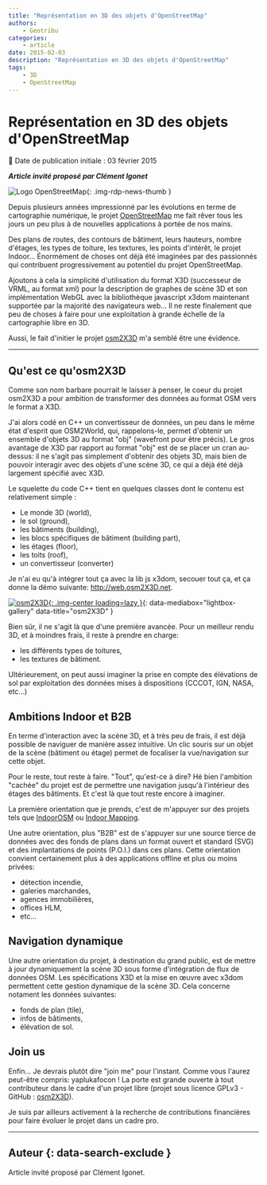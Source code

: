 ```yaml
---
title: "Représentation en 3D des objets d'OpenStreetMap"
authors:
    - Geotribu
categories:
    - article
date: 2015-02-03
description: "Représentation en 3D des objets d'OpenStreetMap"
tags:
    - 3D
    - OpenStreetMap
---
```


# Représentation en 3D des objets d'OpenStreetMap

:calendar: Date de publication initiale : 03 février 2015

***Article invité proposé par Clément Igonet***

![Logo OpenStreetMap](https://cdn.geotribu.fr/img/logos-icones/OpenStreetMap/Openstreetmap.png "OpenStreetMap"){: .img-rdp-news-thumb }

Depuis plusieurs années impressionné par les évolutions en terme de cartographie numérique, le projet [OpenStreetMap](https://www.openstreetmap.org/) me fait rêver tous les jours un peu plus à de nouvelles applications à portée de nos mains.  

Des plans de routes, des contours de bâtiment, leurs hauteurs, nombre d'étages, les types de toiture, les textures, les points d'intérêt, le projet Indoor... Énormément de choses ont déjà été imaginées par des passionnés qui contribuent progressivement au potentiel du projet OpenStreetMap.  

Ajoutons à cela la simplicité d'utilisation du format X3D (successeur de VRML, au format xml) pour la description de graphes de scène 3D et son implémentation WebGL avec la bibliothèque javascript x3dom maintenant supportée par la majorité des navigateurs web... Il ne reste finalement que peu de choses à faire pour une exploitation à grande échelle de la cartographie libre en 3D.  

Aussi, le fait d'initier le projet [osm2X3D](http://web.osm2x3d.net/) m'a semblé être une évidence.

----

## Qu'est ce qu'osm2X3D

Comme son nom barbare pourrait le laisser à penser, le coeur du projet osm2X3D a pour ambition de transformer des données au format OSM vers le format a X3D.  

J'ai alors codé en C++ un convertisseur de données, un peu dans le même état d'esprit que OSM2World, qui, rappelons-le, permet d'obtenir un ensemble d'objets 3D au format "obj" (wavefront pour être précis). Le gros avantage de X3D par rapport au format "obj" est de se placer un cran au-dessus: il ne s'agit pas simplement d'obtenir des objets 3D, mais bien de pouvoir interagir avec des objets d'une scène 3D, ce qui a déjà été déjà largement spécifié avec X3D.  

Le squelette du code C++ tient en quelques classes dont le contenu est relativement simple :

- Le monde 3D (world),
- le sol (ground),
- les bâtiments (building),
- les blocs spécifiques de bâtiment (building part),
- les étages (floor),
- les toits (roof),
- un convertisseur (converter)

Je n'ai eu qu'à intégrer tout ça avec la lib js x3dom, secouer tout ça, et ça donne la démo suivante: <http://web.osm2X3D.net>.

[![osm2X3D](https://cdn.geotribu.fr/img/articles-blog-rdp/capture-ecran/osm2x3d.png "osm2X3D"){: .img-center loading=lazy }](https://cdn.geotribu.fr/img/articles-blog-rdp/capture-ecran/osm2x3d.png "osm2X3D"){: data-mediabox="lightbox-gallery" data-title="osm2X3D" }

Bien sûr, il ne s'agit là que d'une première avancée. Pour un meilleur rendu 3D, et à moindres frais, il reste à prendre en charge:

- les différents types de toitures,
- les textures de bâtiment.

Ultérieurement, on peut aussi imaginer la prise en compte des élévations de sol par exploitation des données mises à dispositions (CCCOT, IGN, NASA, etc...)

## Ambitions Indoor et B2B

En terme d'interaction avec la scène 3D, et à très peu de frais, il est déjà possible de naviguer de manière assez intuitive. Un clic souris sur un objet de la scène (bâtiment ou étage) permet de focaliser la vue/navigation sur cette objet.

Pour le reste, tout reste à faire. "Tout", qu'est-ce à dire? Hé bien l'ambition "cachée" du projet est de permettre une navigation jusqu'à l'intérieur des étages des bâtiments. Et c'est là que tout reste encore à imaginer.

La première orientation que je prends, c'est de m'appuyer sur des projets tels que [IndoorOSM](https://wiki.openstreetmap.org/wiki/IndoorOSM) ou [Indoor Mapping](https://wiki.openstreetmap.org/wiki/Indoor_Mapping).  

Une autre orientation, plus "B2B" est de s'appuyer sur une source tierce de données avec des fonds de plans dans un format ouvert et standard (SVG) et des implantations de points (P.O.I.) dans ces plans. Cette orientation convient certainement plus à des applications offline et plus ou moins privées:

- détection incendie,
- galeries marchandes,
- agences immobilières,
- offices HLM,
- etc...

## Navigation dynamique

Une autre orientation du projet, à destination du grand public, est de mettre à jour dynamiquement la scène 3D sous forme d'intégration de flux de données OSM. Les spécifications X3D et la mise en œuvre avec x3dom permettent cette gestion dynamique de la scène 3D. Cela concerne notament les données suivantes:

- fonds de plan (tile),
- infos de bâtiments,
- élévation de sol.

## Join us

Enfin... Je devrais plutôt dire "join me" pour l'instant. Comme vous l'aurez peut-être compris: yaplukafocon ! La porte est grande ouverte à tout contributeur dans le cadre d'un projet libre (projet sous licence GPLv3 - GitHub : [osm2X3D](https://github.com/clement-igonet/osm2x3d)).  

Je suis par ailleurs activement à la recherche de contributions financières pour faire évoluer le projet dans un cadre pro.

----

## Auteur {: data-search-exclude }

Article invité proposé par Clément Igonet.
